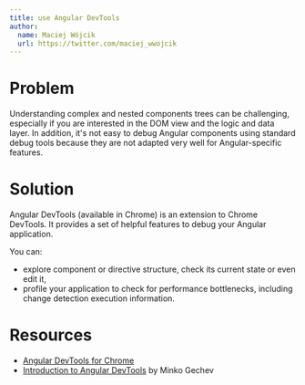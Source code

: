 ```yaml
---
title: use Angular DevTools
author:
  name: Maciej Wójcik
  url: https://twitter.com/maciej_wwojcik
---
```


# Problem

Understanding complex and nested components trees can be challenging, especially if you are interested in the DOM view
and the logic and data layer. In addition, it's not easy to debug Angular components using standard debug tools because
they are not adapted very well for Angular-specific features.

# Solution

Angular DevTools (available in Chrome) is an extension to Chrome DevTools. It provides a set of helpful features to
debug your Angular application.

You can:

- explore component or directive structure, check its current state or even edit it,
- profile your application to check for performance bottlenecks, including change detection execution information.

# Resources

- [Angular DevTools for Chrome](https://chrome.google.com/webstore/detail/angular-devtools/ienfalfjdbdpebioblfackkekamfmbnh)
- [Introduction to Angular DevTools](https://blog.angular.io/introducing-angular-devtools-2d59ff4cf62f) by Minko Gechev
